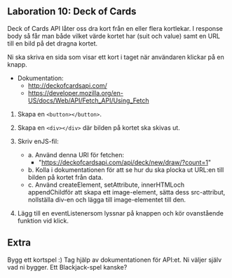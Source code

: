## Laboration 10: Deck of Cards

Deck of Cards API låter oss dra kort från en eller flera kortlekar.
I response body så får man både vilket värde kortet har (suit och value) samt en URL till en bild på det dragna kortet.

Ni ska skriva en sida som visar ett kort i taget när användaren klickar på en knapp.

- Dokumentation:
  - http://deckofcardsapi.com/
  - https://developer.mozilla.org/en-US/docs/Web/API/Fetch_API/Using_Fetch


1. Skapa en `<button></button>`.

2. Skapa en `<div></div>` där bilden på kortet ska skivas ut.

3. Skriv enJS-fil:
     - a. Använd denna URI för fetchen:
       - "https://deckofcardsapi.com/api/deck/new/draw/?count=1" 
     - b. Kolla i dokumentationen för att se hur du ska plocka ut URL:en till bilden på kortet från data.
     - c. Använd createElement, setAttribute, innerHTMLoch appendChildför att skapa ett image-element, sätta dess
        src-attribut, nollställa div-en och lägga till image-elementet till den.

4. Lägg till en eventListenersom lyssnar på knappen och kör ovanstående funktion vid klick.


## Extra
   Bygg ett kortspel :) Tag hjälp av dokumentationen för API:et. 
   Ni väljer själv vad ni bygger.
   Ett Blackjack-spel kanske?